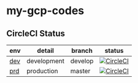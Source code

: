 # my-gcp-codes

## CircleCI Status

| env | detail | branch | status |
| --- | --- | --- | --- |
| [dev]() | development | develop | [![CircleCI](https://circleci.com/gh/kyo2bay/my-gcp-codes/tree/develop.svg?style=svg)](https://circleci.com/gh/kyo2bay/my-gcp-codes/?branch=develop) |
| [prd]() | production | master | [![CircleCI](https://circleci.com/gh/kyo2bay/my-gcp-codes/tree/master.svg?style=svg)](https://circleci.com/gh/kyo2bay/my-gcp-codes/?branch=master) |
